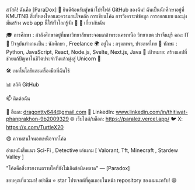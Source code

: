 สวัสดี! ฉันคือ [ParaDox] 👋
ยินดีต้อนรับสู่หน้าโปรไฟล์ GitHub ของฉัน! ฉันเป็นนักศึกษาอยู่ที่ KMUTNB สิ่งที่หลงใหลและความสนใจหลัก การเขียนโค้ด การวิเคราะห์ข้อมูล การออกแบบ และมุ่งมั่นสร้าง web app นี้ให้ทั่วโลกรู้จัก 🚀
🌟 เกี่ยวกับฉัน

🎓 การศึกษา : กำลังศึกษาอยู่ที่มหาวิทยาลัยพระจอมเกล้าพระนครเหนือ วิทยาเขต ปราจีนบุรี คณะ IT
💼 ปัจจุบันทำงานเป็น : นักศึกษา , Freelance
🌍 อยู่ใน : กรุงเทพฯ, ประเทศไทย
🔧 ทักษะ : Python, JavaScript, React, Node.js, Svelte, Next.js, Java
🎯 เป้าหมาย: สร้างแอปที่ช่วยแก้ปัญหาในชีวิตประจำวันแล้วมุ่งสู่ Unicorn 🚀

🛠️ เทคโนโลยีและเครื่องมือที่ฉันใช้

📊 สถิติ GitHub

📫 ติดต่อฉัน

📧 อีเมล: dragontty644@gmail.com
💬 LinkedIn: www.linkedin.com/in/thitiwat-phanprakhon-9b2009329
🌐 เว็บไซต์/บล็อก: https://paralez.vercel.app/
🐦 X: https://x.com/TurtleX20

😄 ความสนใจนอกเหนือจากโค้ด

อ่านหนังสือแนว Sci-Fi , Detective
เล่นเกม [ Valorant, Tft, Minecraft , Stardew Valley ]


"โค้ดคือสิ่งสวยงานตราบใดที่ยังไม่เกิดข้อผิดพลาด" — [Paradox]

ขอบคุณที่แวะมา! อย่าลืม ⭐ star โปรเจกต์ที่คุณชอบในหน้า repository ของผมนะครับ! 😄
